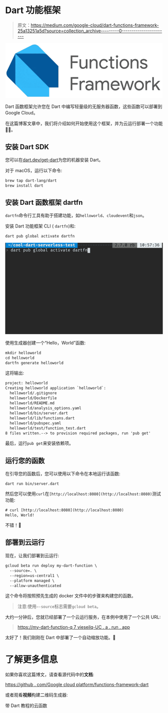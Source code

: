 # Dart 功能框架

> 原文：<https://medium.com/google-cloud/dart-functions-framework-25a13251a5d?source=collection_archive---------0----------------------->

![](img/750f8bb256a4dda6cc0ce8d765e3a35b.png)

Dart 函数框架允许您在 Dart 中编写轻量级的无服务器函数，这些函数可以部署到 Google Cloud。

在这篇博客文章中，我们将介绍如何开始使用这个框架，并为云运行部署一个功能💨👟。

## 安装 Dart SDK

您可以在[dart.dev/get-dart](https://dart.dev/get-dart)为您的机器安装 Dart。

对于 macOS，运行以下命令:

```
brew tap dart-lang/dart
brew install dart
```

## 安装 Dart 函数框架 dartfn

`dartfn`命令行工具有助于搭建功能，如`helloworld`、`cloudevent`和`json`。

安装 Dart 功能框架 CLI ( `dartfn`)和:

```
dart pub global activate dartfn
```

![](img/209bdb2762b5c0fedc590d05281685ff.png)

使用生成器创建一个“Hello，World”函数:

```
mkdir helloworld
cd helloworld
dartfn generate helloworld
```

这将输出:

```
project: helloworld
Creating helloworld application `helloworld`:
  helloworld/.gitignore
  helloworld/Dockerfile
  helloworld/README.md
  helloworld/analysis_options.yaml
  helloworld/bin/server.dart
  helloworld/lib/functions.dart
  helloworld/pubspec.yaml
  helloworld/test/function_test.dart
8 files written.--> to provision required packages, run 'pub get'
```

最后，运行`pub get`来安装依赖项。

## 运行您的函数

在引导您的函数后，您可以使用以下命令在本地运行该函数:

```
dart run bin/server.dart
```

然后您可以使用`curl`在`[http://localhost:8080](http://localhost:8080)`测试功能:

```
# curl [http://localhost:8080](http://localhost:8080)
Hello, World!
```

不错！🙌

## 部署到云运行

现在，让我们部署到云运行:

```
gcloud beta run deploy my-dart-function \
  --source=. \
  --region=us-central1 \
  --platform managed \
  --allow-unauthenticated
```

这个命令将按照预先生成的 docker 文件中的步骤来构建您的函数。

> 注意:使用`—-source`标志需要`gcloud beta`。

大约一分钟后，您就已经部署了一个云运行服务，在本例中使用了一个公共 URL:

> [https://my-dart-function-q 7 vieseilq-UC . a . run . app](https://my-dart-function-q7vieseilq-uc.a.run.app)

太好了！我们刚刚在 Dart 中部署了一个自动缩放功能。🎉

# 了解更多信息

如果你喜欢这篇博文，请查看源代码中的**文档**:

[https://github . com/Google cloud platform/functions-framework-dart](https://github.com/GoogleCloudPlatform/functions-framework-dart)

或者观看**视频**构建二维码生成器:

带 Dart 教程的云函数